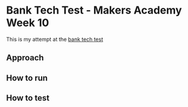 # Bank Tech Test - Makers Academy Week 10
This is my attempt at the [bank tech test](https://github.com/makersacademy/course/blob/master/individual_challenges/bank_tech_test.md)

## Approach

## How to run

## How to test
